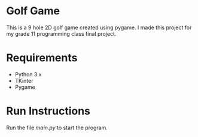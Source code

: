 # Golf Game

This is a 9 hole 2D golf game created using pygame. I made this project for my grade 11 programming class final project. 


# Requirements
- Python 3.x
- TKinter
- Pygame

# Run Instructions
Run the file *main.py* to start the program.

